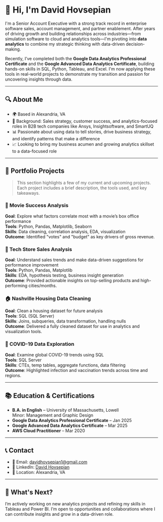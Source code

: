 
# 👋 Hi, I'm David Hovsepian

I'm a Senior Account Executive with a strong track record in enterprise software sales, account management, and partner enablement. After years of driving growth and building relationships across industries—from simulation software to cloud and analytics tools—I'm pivoting into **data analytics** to combine my strategic thinking with data-driven decision-making.

Recently, I’ve completed both the **Google Data Analytics Professional Certificate** and the **Google Advanced Data Analytics Certificate**, building hands-on skills in SQL, Python, Tableau, and Excel. I'm now applying these tools in real-world projects to demonstrate my transition and passion for uncovering insights through data.

---

## 🔍 About Me

- 🌍 Based in Alexandria, VA  
- 🎯 Background: Sales strategy, customer success, and analytics-focused roles in B2B tech companies like Ansys, Insightsoftware, and SmartUQ  
- 📊 Passionate about using data to tell stories, drive business strategy, and identify patterns that make a difference  
- 📈 Looking to bring my business acumen and growing analytics skillset to a data-focused role  

---

## 📁 Portfolio Projects

> This section highlights a few of my current and upcoming projects. Each project includes a brief description, the tools used, and key takeaways.

### 🧠 Movie Success Analysis  
**Goal**: Explore what factors correlate most with a movie’s box office performance  
**Tools**: Python, Pandas, Matplotlib, Seaborn  
**Skills**: Data cleaning, correlation analysis, EDA, visualization  
**Outcome**: Identified "votes" and "budget" as key drivers of gross revenue.

### 🛒 Tech Store Sales Analysis  
**Goal**: Understand sales trends and make data-driven suggestions for performance improvement  
**Tools**: Python, Pandas, Matplotlib  
**Skills**: EDA, hypothesis testing, business insight generation  
**Outcome**: Provided actionable insights on top-selling products and high-performing cities/months.

### 🏠 Nashville Housing Data Cleaning  
**Goal**: Clean a housing dataset for future analysis  
**Tools**: SQL (SQL Server)  
**Skills**: Joins, subqueries, data transformation, handling nulls  
**Outcome**: Delivered a fully cleaned dataset for use in analytics and visualization tools.

### 🦠 COVID-19 Data Exploration  
**Goal**: Examine global COVID-19 trends using SQL  
**Tools**: SQL Server  
**Skills**: CTEs, temp tables, aggregate functions, data filtering  
**Outcome**: Highlighted infection and vaccination trends across time and regions.

---

## 📚 Education & Certifications

- **B.A. in English** – University of Massachusetts, Lowell  
  Minor: Management and Graphic Design  
- **Google Data Analytics Professional Certificate** – Jan 2025  
- **Google Advanced Data Analytics Certificate** – Mar 2025  
- **AWS Cloud Practitioner** – Mar 2020  

---

## 📞 Contact

- 📧 Email: [davidhovsepian1@gmail.com](mailto:davidhovsepian1@gmail.com)  
- 💼 LinkedIn: [David Hovsepian](https://www.linkedin.com/in/davidhovsepian)  
- 📍 Location: Alexandria, VA  

---

## 🚀 What's Next?

I’m actively working on new analytics projects and refining my skills in Tableau and Power BI. I’m open to opportunities and collaborations where I can contribute insights and grow in a data-driven role.
